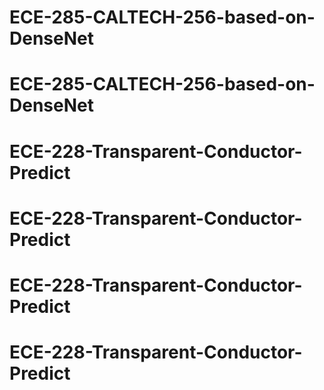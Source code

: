 # ECE-285-CALTECH-256-based-on-DenseNet
# ECE-285-CALTECH-256-based-on-DenseNet
# ECE-228-Transparent-Conductor-Predict
# ECE-228-Transparent-Conductor-Predict
# ECE-228-Transparent-Conductor-Predict
# ECE-228-Transparent-Conductor-Predict
